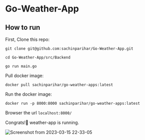 # Go-Weather-App
## How to run
First, Clone this repo:
```
git clone git@github.com:sachinparihar/Go-Weather-App.git
```
```
cd Go-Weather-App/src/Backend
```
```
go run main.go
```

Pull docker image:
```
docker pull sachinparihar/go-weather-apps:latest
```
Run the docker image:
```
docker run -p 8000:8000 sachinparihar/go-weather-apps:latest
```
Browser the url ```localhost:8000/ ```

Congrats!🎉 weather-app is running.

![Screenshot from 2023-03-15 22-33-05](https://user-images.githubusercontent.com/94243074/225385758-b8ab612d-8078-45e2-b5fd-d0c0a0ee2fbc.png)

